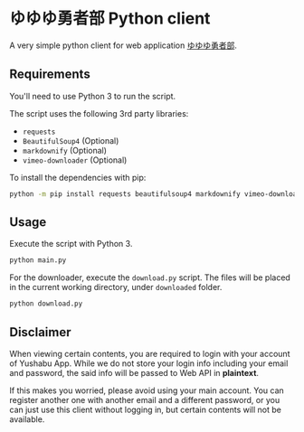 # ゆゆゆ勇者部 Python client

A very simple python client for web application [ゆゆゆ勇者部](https://c-rayon.com/result/yuyuyu/).

## Requirements

You'll need to use Python 3 to run the script.

The script uses the following 3rd party libraries:
 * `requests`
 * `BeautifulSoup4` (Optional)
 * `markdownify` (Optional)
 * `vimeo-downloader` (Optional)

To install the dependencies with pip:

```sh
python -m pip install requests beautifulsoup4 markdownify vimeo-downloader
```

## Usage

Execute the script with Python 3.

```sh
python main.py
```

For the downloader, execute the `download.py` script. The files will be placed in the current working directory, under `downloaded` folder.

```sh
python download.py
```

## Disclaimer

When viewing certain contents, you are required to login with your account of Yushabu App.
While we do not store your login info including your email and password, the said info will 
be passed to Web API in **plaintext**.

If this makes you worried, please avoid using your main account. You can register another 
one with another email and a different password, or you can just use this client without
logging in, but certain contents will not be available.
